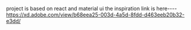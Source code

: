 project is based on react and material ui 
the inspiration link is here----https://xd.adobe.com/view/b68eea25-003d-4a5d-8fdd-d463eeb20b32-e3dd/

